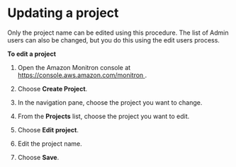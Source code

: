 # Updating a project<a name="mp-updating-project"></a>

Only the project name can be edited using this procedure\. The list of Admin users can also be changed, but you do this using the edit users process\. 

**To edit a project**

1. Open the Amazon Monitron console at [ https://console\.aws\.amazon\.com/monitron ](https://console.aws.amazon.com/monitron/)\. 

1. Choose **Create Project**\.

1. In the navigation pane, choose the project you want to change\. 

1. From the **Projects** list, choose the project you want to edit\. 

1. Choose **Edit project**\. 

1. Edit the project name\. 

1. Choose **Save**\. 